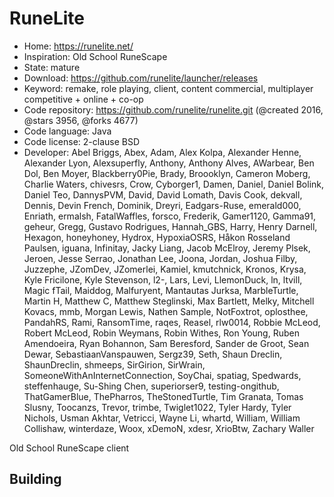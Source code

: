 # RuneLite

- Home: https://runelite.net/
- Inspiration: Old School RuneScape
- State: mature
- Download: https://github.com/runelite/launcher/releases
- Keyword: remake, role playing, client, content commercial, multiplayer competitive + online + co-op
- Code repository: https://github.com/runelite/runelite.git (@created 2016, @stars 3956, @forks 4677)
- Code language: Java
- Code license: 2-clause BSD
- Developer: Abel Briggs, Abex, Adam, Alex Kolpa, Alexander Henne, Alexander Lyon, Alexsuperfly, Anthony, Anthony Alves, AWarbear, Ben Dol, Ben Moyer, Blackberry0Pie, Brady, Broooklyn, Cameron Moberg, Charlie Waters, chivesrs, Crow, Cyborger1, Damen, Daniel, Daniel Bolink, Daniel Teo, DannysPVM, David, David Lomath, Davis Cook, dekvall, Dennis, Devin French, Dominik, Dreyri, Eadgars-Ruse, emerald000, Enriath, ermalsh, FatalWaffles, forsco, Frederik, Gamer1120, Gamma91, geheur, Gregg, Gustavo Rodrigues, Hannah_GBS, Harry, Henry Darnell, Hexagon, honeyhoney, Hydrox, HypoxiaOSRS, Håkon Rosseland Paulsen, iguana, Infinitay, Jacky Liang, Jacob McElroy, Jeremy Plsek, Jeroen, Jesse Serrao, Jonathan Lee, Joona, Jordan, Joshua Filby, Juzzephe, JZomDev, JZomerlei, Kamiel, kmutchnick, Kronos, Krysa, Kyle Fricilone, Kyle Stevenson, l2-, Lars, Levi, LlemonDuck, ln, ltvill, Magic fTail, Maiddog, Malfuryent, Mantautas Jurksa, MarbleTurtle, Martin H, Matthew C, Matthew Steglinski, Max Bartlett, Melky, Mitchell Kovacs, mmb, Morgan Lewis, Nathen Sample, NotFoxtrot, oplosthee, PandahRS, Rami, RansomTime, raqes, Reasel, rlw0014, Robbie McLeod, Robert McLeod, Robin Weymans, Robin Withes, Ron Young, Ruben Amendoeira, Ryan Bohannon, Sam Beresford, Sander de Groot, Sean Dewar, SebastiaanVanspauwen, Sergz39, Seth, Shaun Dreclin, ShaunDreclin, shmeeps, SirGirion, SirWrain, SomeoneWithAnInternetConnection, SoyChai, spatiag, Spedwards, steffenhauge, Su-Shing Chen, superiorser9, testing-ongithub, ThatGamerBlue, ThePharros, TheStonedTurtle, Tim Granata, Tomas Slusny, Toocanzs, Trevor, trimbe, Twiglet1022, Tyler Hardy, Tyler Nichols, Usman Akhtar, Vetricci, Wayne Li, whartd, William, William Collishaw, winterdaze, Woox, xDemoN, xdesr, XrioBtw, Zachary Waller

Old School RuneScape client

## Building
